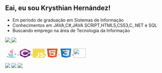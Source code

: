 ## Eai, eu sou Krysthian Hernández!

-  Em período de graduação em Sistemas de Informação 
-  Conhecimentos em JAVA,C#,JAVA SCRIPT,HTML5,CSS3,C,.NET e SQL
-  Buscando emprego na área de Tecnologia da Informação
   
<div>
  <a href="https://github.com/krysgh">
  <img height="150em" src="https://github-readme-stats.vercel.app/api?username=krysgh&show_icons=true&theme=great-gatsby&include_all_commits=true&count_private=true"/>
  <img height="150em" src="https://github-readme-stats.vercel.app/api/top-langs/?username=krysgh&layout=compact&langs_count=16&theme=great-gatsby"/>
</div>

<div style="display: inline_block"><br>
    <img align="center" height="30" width="40" src="https://raw.githubusercontent.com/devicons/devicon/master/icons/java/java-original.svg">
  <img align="center" height="30" width="40" src="https://raw.githubusercontent.com/devicons/devicon/master/icons/csharp/csharp-original.svg">
  <img align="center" height="30" width="40" src="https://raw.githubusercontent.com/devicons/devicon/master/icons/javascript/javascript-plain.svg">
  <img align="center" height="30" width="40" src="https://raw.githubusercontent.com/devicons/devicon/master/icons/html5/html5-original.svg">
   <img align="center" height="30" width="40" src="https://raw.githubusercontent.com/devicons/devicon/master/icons/css3/css3-original.svg">
   <img align="center" height="30" width="40" src="https://github.com/user-attachments/assets/46585c95-6260-43f1-b669-a6f5b2225aca">
  
  
</div>

<div> 
  <br>
  <a href="https://instagram.com/ikr_ysi" target="_blank"><img src="https://img.shields.io/badge/-Instagram-%23E4405F?style=for-the-badge&logo=instagram&logoColor=white" target="_blank"></a>
  <a href="https://br.linkedin.com/in/krysthian-galbiatti-00a246271" target="_blank"><img src="https://img.shields.io/badge/-LinkedIn-%230077B5?style=for-the-badge&logo=linkedin&logoColor=white" target="_blank"></a> 
   <a href = "krysthiang@gmail.com"><img src="https://img.shields.io/badge/-Gmail-%23333?style=for-the-badge&logo=gmail&logoColor=white" target="_blank"></a>
</div>
